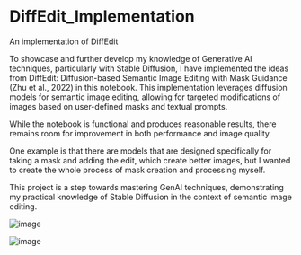 # DiffEdit_Implementation
An implementation of DiffEdit

To showcase and further develop my knowledge of Generative AI techniques, particularly with Stable Diffusion, I have implemented the ideas from DiffEdit: Diffusion-based Semantic Image Editing with Mask Guidance (Zhu et al., 2022) in this notebook. This implementation leverages diffusion models for semantic image editing, allowing for targeted modifications of images based on user-defined masks and textual prompts.

While the notebook is functional and produces reasonable results, there remains room for improvement in both performance and image quality.

One example is that there are models that are designed specifically for taking a mask and adding the edit, which create better images, but I wanted to create the whole process of mask creation and processing myself.

This project is a step towards mastering GenAI techniques, demonstrating my practical knowledge of Stable Diffusion in the context of semantic image editing.

![image](https://github.com/user-attachments/assets/6a0a7318-762b-44a7-b1e3-26e7be9d60ec)

![image](https://github.com/user-attachments/assets/bfa9b4d8-a053-46b5-8784-8e64f5d02f09)
